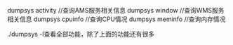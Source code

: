 dumpsys activity //查询AMS服务相关信息
dumpsys window //查询WMS服务相关信息
dumpsys cpuinfo //查询CPU情况
dumpsys meminfo //查询内存情况

./dumpsys -l查看全部功能，除了上面的功能还有很多